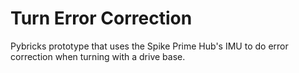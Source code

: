 # Turn Error Correction

Pybricks prototype that uses the Spike Prime Hub's IMU to do error correction when turning with a drive base.
